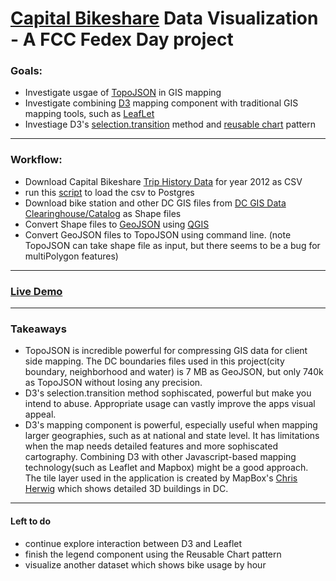# [Capital Bikeshare](http://www.capitalbikeshare.com/) Data Visualization - A FCC Fedex Day project

### Goals:

+ Investigate usgae of [TopoJSON](https://github.com/mbostock/topojson) in GIS mapping
+ Investigate combining [D3](http://d3js.org) mapping component with traditional GIS mapping tools, such as [LeafLet](http://leafletjs.com)
+ Investiage D3's [selection.transition](http://bost.ocks.org/mike/transition/) method and [reusable chart](http://bost.ocks.org/mike/chart/) pattern

****

### Workflow:

+ Download Capital Bikeshare [Trip History Data](http://www.capitalbikeshare.com/trip-history-data) for year 2012 as CSV
+ run this [script](https://github.com/xqin1/bikeshare/blob/master/script/loadBikedata.sql) to load the csv to Postgres
+ Download bike station and other DC GIS files from [DC GIS Data Clearinghouse/Catalog](http://dcatlas.dcgis.dc.gov/catalog/) as Shape files
+ Convert Shape files to [GeoJSON](http://www.geojson.org) using [QGIS](http://www.qgis.org)
+ Convert GeoJSON files to TopoJSON using command line. (note TopoJSON can take shape file as input, but there seems to be a bug for multiPolygon features)
****

### [Live Demo](http://xqin1.github.com/bikeshare/bike1.html)

****

### Takeaways

+ TopoJSON is incredible powerful for compressing GIS data for client side mapping. The DC boundaries files used in this project(city boundary, neighborhood and water) is 7 MB as GeoJSON, but only 740k as TopoJSON without losing any precision.
+ D3's selection.transition method sophiscated, powerful but make you intend to abuse. Appropriate usage can vastly improve the apps visual appeal.
+ D3's mapping component is powerful, especially useful when mapping larger geographies, such as at national and state level. It has limitations when the map needs detailed features and more sophiscated cartography. Combining D3 with other Javascript-based mapping technology(such as Leaflet and Mapbox) might be a good approach. The tile layer used in the application is created by MapBox's [Chris Herwig](http://mapbox.com/about/team/#chris-herwig) which shows detailed 3D buildings in DC.

****
#### Left to do
+ continue explore interaction between D3 and Leaflet
+ finish the legend component using the Reusable Chart pattern
+ visualize another dataset which shows bike usage by hour

